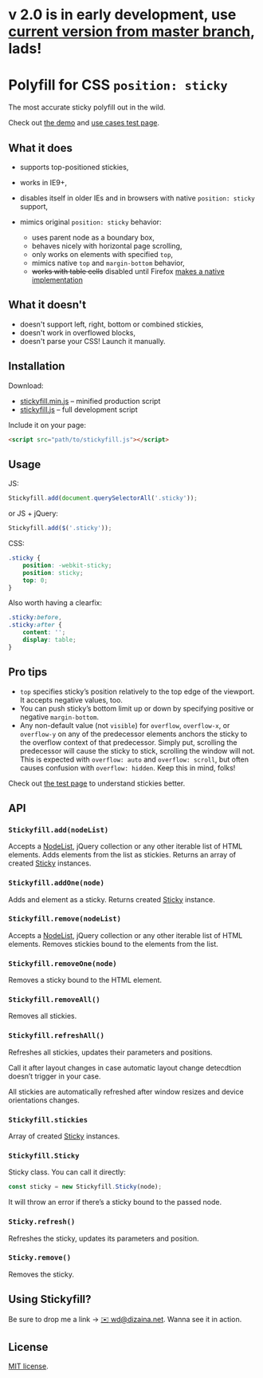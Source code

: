 # v 2.0 is in early development, use [current version from master branch](https://github.com/wilddeer/stickyfill), lads!

# Polyfill for CSS `position: sticky`

The most accurate sticky polyfill out in the wild.

Check out [the demo](http://wd.dizaina.net/en/scripts/stickyfill/) and [use cases test page](http://wilddeer.github.io/stickyfill/test/).

## What it does

- supports top-positioned stickies,
- works in IE9+,
- disables itself in older IEs and in browsers with native `position: sticky` support,
- mimics original `position: sticky` behavior:

	- uses parent node as a boundary box,
	- behaves nicely with horizontal page scrolling,
	- only works on elements with specified `top`,
	- mimics native `top` and `margin-bottom` behavior,
	- ~~works with table cells~~ disabled until Firefox [makes a native implementation](https://bugzilla.mozilla.org/show_bug.cgi?id=975644)

## What it doesn't

- doesn't support left, right, bottom or combined stickies,
- doesn't work in overflowed blocks,
- doesn't parse your CSS! Launch it manually.

## Installation

Download:

- [stickyfill.min.js](https://raw.github.com/wilddeer/stickyfill/master/dist/stickyfill.min.js) – minified production script
- [stickyfill.js](https://raw.github.com/wilddeer/stickyfill/master/dist/stickyfill.js) – full development script

Include it on your page:

```html
<script src="path/to/stickyfill.js"></script>
```

## Usage

JS:

```js
Stickyfill.add(document.querySelectorAll('.sticky'));
```

or JS + jQuery:

```js
Stickyfill.add($('.sticky'));
```

CSS:

```css
.sticky {
    position: -webkit-sticky;
    position: sticky;
    top: 0;
}
```

Also worth having a clearfix:

```css
.sticky:before,
.sticky:after {
    content: '';
    display: table;
}
```

## Pro tips

- `top` specifies sticky’s position relatively to the top edge of the viewport. It accepts negative values, too.
- You can push sticky’s bottom limit up or down by specifying positive or negative `margin-bottom`.
- Any non-default value (not `visible`) for `overflow`, `overflow-x`, or `overflow-y` on any of the predecessor elements anchors the sticky to the overflow context of that predecessor. Simply put, scrolling the predecessor will cause the sticky to stick, scrolling the window will not. This is expected with `overflow: auto` and `overflow: scroll`, but often causes confusion with `overflow: hidden`. Keep this in mind, folks!

Check out [the test page](http://wilddeer.github.io/stickyfill/test/) to understand stickies better.

## API

### `Stickyfill.add(nodeList)`

Accepts a [NodeList](https://developer.mozilla.org/en/docs/Web/API/NodeList), jQuery collection or any other iterable list of HTML elements. Adds elements from the list as stickies. Returns an array of created [Sticky](#stickyfillsticky) instances.

### `Stickyfill.addOne(node)`

Adds and element as a sticky. Returns created [Sticky](#stickyfillsticky) instance.

### `Stickyfill.remove(nodeList)`

Accepts a [NodeList](https://developer.mozilla.org/en/docs/Web/API/NodeList), jQuery collection or any other iterable list of HTML elements. Removes stickies bound to the elements from the list.

### `Stickyfill.removeOne(node)`

Removes a sticky bound to the HTML element.

### `Stickyfill.removeAll()`

Removes all stickies.

### `Stickyfill.refreshAll()`

Refreshes all stickies, updates their parameters and positions.

Call it after layout changes in case automatic layout change detecdtion doesn’t trigger in your case.

All stickies are automatically refreshed after window resizes and device orientations changes.

### `Stickyfill.stickies`

Array of created [Sticky](#Stickyfill.Sticky) instances.

### `Stickyfill.Sticky`

Sticky class. You can call it directly:

```js
const sticky = new Stickyfill.Sticky(node);
```

It will throw an error if there’s a sticky bound to the passed node.

### `Sticky.refresh()`

Refreshes the sticky, updates its parameters and position.

### `Sticky.remove()`

Removes the sticky.


## Using Stickyfill?

Be sure to drop me a link &rarr; [:envelope: wd@dizaina.net](mailto:wd@dizaina.net). Wanna see it in action.

## License

[MIT license](http://opensource.org/licenses/MIT).
